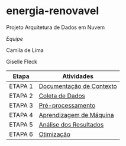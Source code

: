 # energia-renovavel
Projeto Arquitetura de Dados em Nuvem

*Equipe*

Camila de Lima

Giselle Fleck

| Etapa         | Atividades |
|  :----:   | ----------- |
| ETAPA 1        |[Documentação de Contexto](Etapa%201%20-%20Previsão%20de%20Energia%20renovável.pdf) |
| ETAPA 2        |[Coleta de Dados](https://github.com/Camiladelima/energia-renovavel/blob/main/Etapa%202%20-%20Previs%C3%A3o%20de%20Energia%20renov%C3%A1vel.pdf) |
| ETAPA 3        |[Pré-processamento](https://github.com/Camiladelima/energia-renovavel/blob/main/Etapa%203%20-%20Previs%C3%A3o%20de%20Energia%20renov%C3%A1vel.pdf) |
| ETAPA 4        |[Aprendizagem de Máquina](https://github.com/Camiladelima/energia-renovavel/blob/main/Etapa%204%20-%20Previs%C3%A3o%20de%20Energia%20renov%C3%A1vel.pdf)|
| ETAPA 5        |[Análise dos Resultados](https://github.com/Camiladelima/energia-renovavel/blob/main/Previs%C3%A3o_do_Uso_de_Energia_Renov%C3%A1vel.ipynb) |
| ETAPA 6        |[Otimização]() |


